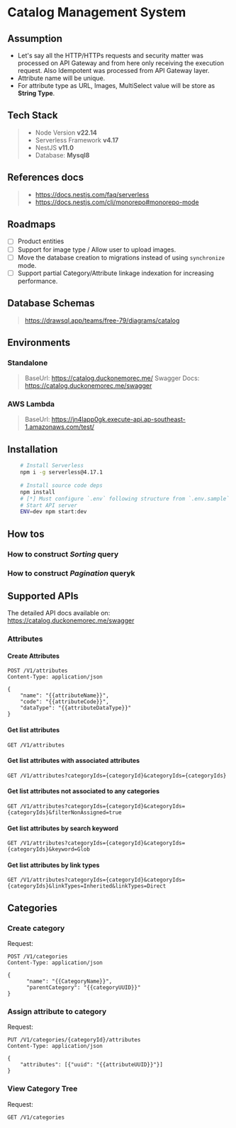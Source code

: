 # Catalog Management System

## Assumption
- Let's say all the HTTP/HTTPs requests and security matter was processed on API Gateway and from here only receiving the execution request. Also Idempotent was processed from API Gateway layer.
- Attribute name will be unique.
- For attribute type as URL, Images, MultiSelect value will be store as **String Type**.

## Tech Stack
> - Node Version **v22.14**
> - Serverless Framework **v4.17**
> - NestJS **v11.0**
> - Database: **Mysql8**

## References docs
> - https://docs.nestjs.com/faq/serverless
> - https://docs.nestjs.com/cli/monorepo#monorepo-mode

## Roadmaps
- [ ] Product entities
- [ ] Support for image type / Allow user to upload images.
- [ ] Move the database creation to migrations instead of using `synchronize` mode.
- [ ] Support partial Category/Attribute linkage indexation for increasing performance. 

## Database Schemas
> https://drawsql.app/teams/free-79/diagrams/catalog

## Environments
### Standalone
> BaseUrl: https://catalog.duckonemorec.me/
> Swagger Docs: https://catalog.duckonemorec.me/swagger

### AWS Lambda
> BaseUrl: https://jn4lapp0gk.execute-api.ap-southeast-1.amazonaws.com/test/


## Installation
```bash
    # Install Serverless
    npm i -g serverless@4.17.1
    
    # Install source code deps
    npm install
    # [*] Must configure `.env` following structure from `.env.sample`
    # Start API server
    ENV=dev npm start:dev
```

## How tos
### How to construct _Sorting_ query

### How to construct _Pagination_ queryk

## Supported APIs
The detailed API docs available on: https://catalog.duckonemorec.me/swagger



### Attributes
#### Create Attributes
```http request
POST /V1/attributes
Content-Type: application/json

{
    "name": "{{attributeName}}",
    "code": "{{attributeCode}}",
    "dataType": "{{attributeDataType}}"
}
```

#### Get list attributes
```http request
GET /V1/attributes
```

#### Get list attributes with associated attributes
```http request
GET /V1/attributes?categoryIds={categoryId}&categoryIds={categoryIds}
```

#### Get list attributes not associated to any categories
```http request
GET /V1/attributes?categoryIds={categoryId}&categoryIds={categoryIds}&filterNonAssigned=true
```

#### Get list attributes by search keyword
```http request
GET /V1/attributes?categoryIds={categoryId}&categoryIds={categoryIds}&keyword=Glob
```


#### Get list attributes by link types
```http request
GET /V1/attributes?categoryIds={categoryId}&categoryIds={categoryIds}&linkTypes=Inherited&linkTypes=Direct
```

## Categories
### Create category
Request:
```http request
POST /V1/categories
Content-Type: application/json

{
      "name": "{{CategoryName}}",
      "parentCategory": "{{categoryUUID}}"
}
```

### Assign attribute to category
Request:
```http request
PUT /V1/categories/{categoryId}/attributes
Content-Type: application/json

{
    "attributes": [{"uuid": "{{attributeUUID}}"}]
}
```

### View Category Tree
Request:
```http request
GET /V1/categories
```

